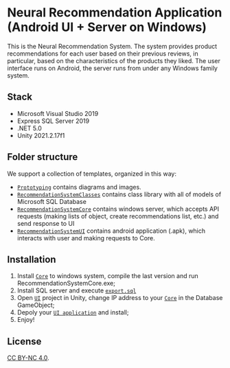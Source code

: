# Neural Recommendation Application (Android UI + Server on Windows)

This is the Neural Recommendation System. 
The system provides product recommendations for each user based on their previous reviews, 
in particular,  based on the characteristics of the products they liked.
The user interface runs on Android, the server runs from under any Windows family system.

## Stack

- Microsoft Visual Studio 2019
- Express SQL Server 2019
- .NET 5.0
- Unity 2021.2.17f1

## Folder structure

We support a collection of templates, organized in this way:

- [`Prototyping`](./Prototyping) contains diagrams and images.
- [`RecommendationSystemClasses`](./RecommendationSystemClasses) contains 
  class library with all of models of Microsoft SQL Database
- [`RecommendationSystemCore`](./RecommendationSystemCore) contains windows server,
  which accepts API requests (making lists of object, create recommendations list, etc.) and 
  send response to UI
- [`RecommendationSystemUI`](./RecommendationSystemUI) contains android application (.apk),
  which interacts with user and making requests to Core.

## Installation

1. Install [`Core`](./RecommendationSystemCore) to windows system, compile the last version 
   and run RecommendationSystemCore.exe;
2. Install SQL server and execute [`export.sql`](./Prototyping/export.sql)
2. Open [`UI`](./RecommendationSystemUI) project in Unity, change IP address to your [`Core`](./RecommendationSystemCore) in the Database GameObject;
3. Depoly your [`UI application`](./RecommendationSystemUI) and install;
4. Enjoy!

## License

[CC BY-NC 4.0](https://creativecommons.org/licenses/by-nc/4.0/).